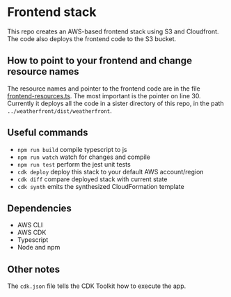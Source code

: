 # Frontend stack
This repo creates an AWS-based frontend stack using S3 and Cloudfront. The code also deploys the frontend code to the S3 bucket.

## How to point to your frontend and change resource names
The resource names and pointer to the frontend code are in the file [frontend-resources.ts](lib/resources/frontend-resources.ts). The most important is the pointer on line 30. Currently it deploys all the code in a sister directory of this repo, in the path `../weatherfront/dist/weatherfront`.

## Useful commands

* `npm run build`   compile typescript to js
* `npm run watch`   watch for changes and compile
* `npm run test`    perform the jest unit tests
* `cdk deploy`      deploy this stack to your default AWS account/region
* `cdk diff`        compare deployed stack with current state
* `cdk synth`       emits the synthesized CloudFormation template

## Dependencies
- AWS CLI
- AWS CDK
- Typescript
- Node and npm

## Other notes
The `cdk.json` file tells the CDK Toolkit how to execute the app.
